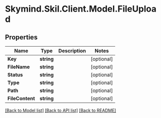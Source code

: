 # Skymind.Skil.Client.Model.FileUpload
## Properties

Name | Type | Description | Notes
------------ | ------------- | ------------- | -------------
**Key** | **string** |  | [optional] 
**FileName** | **string** |  | [optional] 
**Status** | **string** |  | [optional] 
**Type** | **string** |  | [optional] 
**Path** | **string** |  | [optional] 
**FileContent** | **string** |  | [optional] 

[[Back to Model list]](../README.md#documentation-for-models) [[Back to API list]](../README.md#documentation-for-api-endpoints) [[Back to README]](../README.md)

